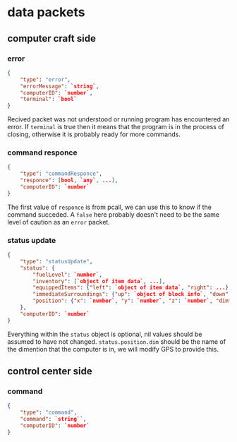 # data packets

## computer craft side

### error

```json
{
    "type": "error",
    "errorMessage": `string`,
    "computerID": `number`,
    "terminal": `bool`
}
```

Recived packet was not understood or running program has encountered an error.  If `terminal` is true then it means that the program is in the process of closing, otherwise it is probably ready for more commands.

### command responce

```json
{
    "type": "commandResponce",
    "responce": [bool, `any`, ...],
    "computerID": `number`
}
```

The first value of `responce` is from pcall, we can use this to know if the command succeded. A `false` here probably doesn't need to be the same level of caution as an `error` packet.

### status update

```json
{
    "type": "statusUpdate",
    "status": {
        "fuelLevel": `number`,
        "inventory": [`object of item data`, ...],
        "equippedItems": {"left": `object of item data`, "right": ...},
        "immediateSurroundings": {"up": `object of block info`, "down": ..., "front":...},
        "position": {"x": `number`, "y": `number`, "z": `number`, "dim": `string`}
    },
    "computerID": `number`
}
```

Everything within the `status` object is optional, nil values should be assumed to have not changed. `status.position.dim` should be the name of the dimention that the computer is in, we will modify GPS to provide this.

<!--TODO: Add events and a file tree?-->

## control center side

### command

```json
{
    "type": "command",
    "command": `string``,
    "computerID": `number`
}
```
